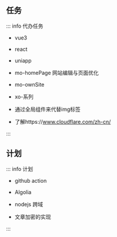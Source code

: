 ## 任务

::: info  <Badge type='info'>代办任务</Badge>

- vue3

- react

-  uniapp

- mo-homePage  网站编辑与页面优化

- mo-ownSite

- xo-系列

- 通过全局组件来代替img标签

- 了解https://www.cloudflare.com/zh-cn/

:::


## 计划

::: info  <Badge type='info'>计划</Badge>

- github action 

- Algolia

- nodejs 跨域

- 文章加密的实现

:::
